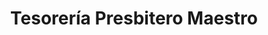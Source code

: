 ---
title: "Tesorería Presbitero Maestro"
url: /cercado-de-lima/tesoreria-presbitero-maestro/
shop: Tickets
---